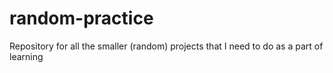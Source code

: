 # random-practice
Repository for all the smaller (random) projects that I need to do as a part of learning

